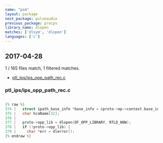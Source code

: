 ```yaml
---
name: "psm"
layout: package
next_package: pulseaudio
previous_package: procps
library_name: dlopen
matches: ['dlsym', 'dlopen']
languages: ['c']
---
```

## 2017-04-28
1 / 165 files match, 1 filtered matches.

 - [ptl_ips/ips_opp_path_rec.c](#ptl_ipsips_opp_path_recc)

### ptl_ips/ips_opp_path_rec.c

```c

{% raw %}
374 |   struct ipath_base_info *base_info = &proto->ep->context.base_info;
375 |   char hcaName[32];
376 | 
377 |   proto->opp_lib = dlopen(DF_OPP_LIBRARY, RTLD_NOW);
378 |   if (!proto->opp_lib) {
379 |     char *err = dlerror();
{% endraw %}

```